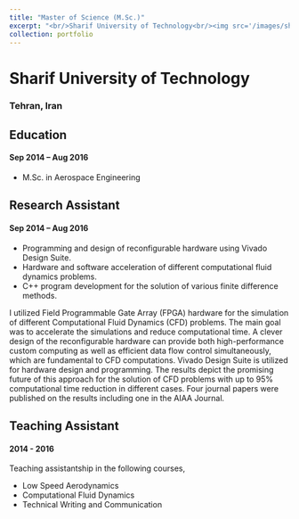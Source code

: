 ```yaml
---
title: "Master of Science (M.Sc.)"
excerpt: "<br/>Sharif University of Technology<br/><img src='/images/sharif-logo.png'>"
collection: portfolio
---
```


# Sharif University of Technology
### Tehran, Iran

## Education
#### Sep 2014 – Aug 2016

- M.Sc. in Aerospace Engineering

## Research Assistant
#### Sep 2014 – Aug 2016

- Programming and design of reconfigurable hardware using Vivado Design Suite.
- Hardware and software acceleration of different computational fluid dynamics problems.
- C++ program development for the solution of various finite difference methods.

I utilized Field Programmable Gate Array (FPGA) hardware for the simulation of different Computational Fluid Dynamics (CFD) problems. The main goal was to accelerate the simulations and reduce computational time. A clever design of the reconfigurable hardware can provide both high-performance custom computing as well as efficient data flow control simultaneously, which are fundamental to CFD computations. Vivado Design Suite is utilized for hardware design and programming. The results depict the promising future of this approach for the solution of CFD problems with up to 95% computational time reduction in different cases. Four journal papers were published on the results including one in the AIAA Journal.

## Teaching Assistant
#### 2014 - 2016

Teaching assistantship in the following courses,
- Low Speed Aerodynamics
- Computational Fluid Dynamics
- Technical Writing and Communication
